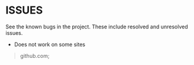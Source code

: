 **ISSUES**
===================

See the known bugs in the project. These include resolved and unresolved issues.

- Does not work on some sites
> github.com; 